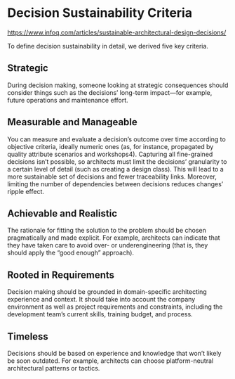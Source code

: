 # Decision Sustainability Criteria

<https://www.infoq.com/articles/sustainable-architectural-design-decisions/>

To define decision sustainability in detail, we derived five key criteria.

## Strategic

During decision making, someone looking  at strategic consequences should consider things such as the decisions’ long-term impact—for example, future operations and maintenance effort.

## Measurable and Manageable

You can measure and evaluate a decision’s outcome over time according to objective criteria, ideally numeric ones (as, for instance, propagated by quality attribute scenarios and workshops4). Capturing all fine-grained decisions isn’t possible, so architects must limit the decisions’ granularity to a certain level of detail (such as creating a design class). This will lead to a more sustainable set of decisions and fewer traceability links. Moreover, limiting the number of dependencies between decisions reduces changes’ ripple effect.

## Achievable and Realistic

The rationale for fitting the solution to the problem should be chosen pragmatically and made explicit. For example, architects can indicate that they have taken care to avoid over- or underengineering (that is, they should apply the “good enough” approach).

## Rooted in Requirements

Decision making should be grounded in domain-specific architecting experience and context. It should take into account the company environment as well as project requirements and constraints, including the development team’s current skills, training budget, and process.

## Timeless

Decisions should be based on experience and knowledge that won’t likely be soon outdated. For example, architects can choose platform-neutral architectural patterns or tactics.
